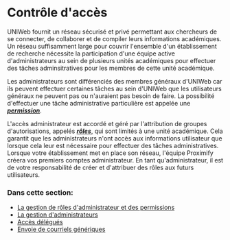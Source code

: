 # Contrôle d'accès

UNIWeb fournit un réseau sécurisé et privé permettant aux chercheurs de se connecter, de collaborer et de compiler leurs informations académiques. Un réseau suffisamment large pour couvrir l'ensemble d'un établissement de recherche nécessite la participation d'une équipe active d'administrateurs au sein de plusieurs unités académiques pour effectuer des tâches adminsitratives pour les membres de cette unité académique.

Les administrateurs sont différenciés des membres généraux d'UNIWeb car ils peuvent effectuer certaines tâches au sein d'UNIWeb que les utilisateurs généraux ne peuvent pas ou n'auraient pas besoin de faire. La possibilité d'effectuer une tâche administrative particulière est appelée une [_**permission**_](managing-administrator-roles-and-permissions.md#administrator-permissions).

L'accès administrateur est accordé et géré par l'attribution de groupes d'autorisations, appelés [_**rôles**_](managing-administrator-roles-and-permissions.md#creating-administrator-roles), qui sont limités à une unité académique. Cela garantit que les administrateurs n'ont accès aux informations utilisateur que lorsque cela leur est nécessaire pour effectuer des tâches administratives. Lorsque votre établissement met en place son réseau, l'équipe Proximify créera vos premiers comptes administrateur. En tant qu'administrateur, il est de votre responsabilité de créer et d'attribuer des rôles aux futurs utilisateurs.

### **Dans cette section:**

* [La gestion de rôles d'administrateur et des permissions](managing-administrator-roles-and-permissions.md)
* [La gestion d'administrateurs](managing-administrators.md)
* [Accès délégués](delegate-access.md)
* [Envoie de courriels génériques](sending-generic-administrative-emails.md)

